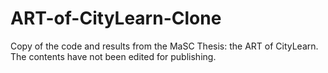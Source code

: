# ART-of-CityLearn-Clone
Copy of the code and results from the MaSC Thesis: the ART of CityLearn. The contents have not been edited for publishing.

